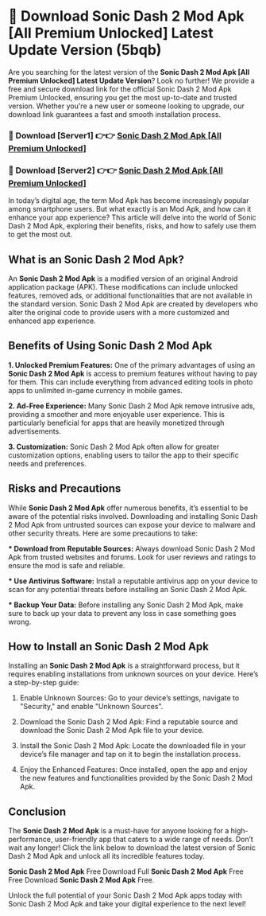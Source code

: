 # 🤖 Download Sonic Dash 2 Mod Apk [All Premium Unlocked] Latest Update Version (5bqb)

Are you searching for the latest version of the <strong>Sonic Dash 2 Mod Apk [All Premium Unlocked] Latest Update Version</strong>? Look no further! We provide a free and secure download link for the official Sonic Dash 2 Mod Apk Premium Unlocked, ensuring you get the most up-to-date and trusted version. Whether you're a new user or someone looking to upgrade, our download link guarantees a fast and smooth installation process.


<h3>📌 Download [Server1] 👉👉 <a href="https://hapymods.com?title=Sonic+Dash+2+Mod+Apk&ref=3B1">Sonic Dash 2 Mod Apk [All Premium Unlocked]</a></h3>

<h3>📌 Download [Server2] 👉👉 <a href="https://hapymods.com?title=Sonic+Dash+2+Mod+Apk&ref=3B1">Sonic Dash 2 Mod Apk [All Premium Unlocked]</a></h3>


In today’s digital age, the term Mod Apk has become increasingly popular among smartphone users. But what exactly is an Mod Apk, and how can it enhance your app experience? This article will delve into the world of Sonic Dash 2 Mod Apk, exploring their benefits, risks, and how to safely use them to get the most out.


<h2>What is an Sonic Dash 2 Mod Apk?</h2>

An <strong>Sonic Dash 2 Mod Apk</strong> is a modified version of an original Android application package (APK). These modifications can include unlocked features, removed ads, or additional functionalities that are not available in the standard version. Sonic Dash 2 Mod Apk are created by developers who alter the original code to provide users with a more customized and enhanced app experience.


<h2>Benefits of Using Sonic Dash 2 Mod Apk</h2>

<strong> 1. Unlocked Premium Features:</strong> One of the primary advantages of using an <strong>Sonic Dash 2 Mod Apk</strong> is access to premium features without having to pay for them. This can include everything from advanced editing tools in photo apps to unlimited in-game currency in mobile games.

<strong> 2. Ad-Free Experience:</strong> Many Sonic Dash 2 Mod Apk remove intrusive ads, providing a smoother and more enjoyable user experience. This is particularly beneficial for apps that are heavily monetized through advertisements.

<strong> 3. Customization:</strong> Sonic Dash 2 Mod Apk often allow for greater customization options, enabling users to tailor the app to their specific needs and preferences.


<h2>Risks and Precautions</h2>

While <strong>Sonic Dash 2 Mod Apk</strong> offer numerous benefits, it’s essential to be aware of the potential risks involved. Downloading and installing Sonic Dash 2 Mod Apk from untrusted sources can expose your device to malware and other security threats. Here are some precautions to take:

<strong> * Download from Reputable Sources:</strong> Always download Sonic Dash 2 Mod Apk from trusted websites and forums. Look for user reviews and ratings to ensure the mod is safe and reliable.

<strong> * Use Antivirus Software:</strong> Install a reputable antivirus app on your device to scan for any potential threats before installing an Sonic Dash 2 Mod Apk.

<strong> * Backup Your Data:</strong> Before installing any Sonic Dash 2 Mod Apk, make sure to back up your data to prevent any loss in case something goes wrong.


<h2>How to Install an Sonic Dash 2 Mod Apk</h2>

Installing an <strong>Sonic Dash 2 Mod Apk</strong> is a straightforward process, but it requires enabling installations from unknown sources on your device. Here’s a step-by-step guide:

 1. Enable Unknown Sources: Go to your device’s settings, navigate to "Security," and enable "Unknown Sources".

 2. Download the Sonic Dash 2 Mod Apk: Find a reputable source and download the Sonic Dash 2 Mod Apk file to your device.

 3. Install the Sonic Dash 2 Mod Apk: Locate the downloaded file in your device’s file manager and tap on it to begin the installation process.

 4. Enjoy the Enhanced Features: Once installed, open the app and enjoy the new features and functionalities provided by the Sonic Dash 2 Mod Apk.


<h2><strong>Conclusion</strong></h2>

The <strong>Sonic Dash 2 Mod Apk</strong> is a must-have for anyone looking for a high-performance, user-friendly app that caters to a wide range of needs. Don’t wait any longer! Click the link below to download the latest version of Sonic Dash 2 Mod Apk and unlock all its incredible features today.

<strong>Sonic Dash 2 Mod Apk</strong> Free Download Full <strong>Sonic Dash 2 Mod Apk</strong> Free Free Download <strong>Sonic Dash 2 Mod Apk</strong> Free.

Unlock the full potential of your Sonic Dash 2 Mod Apk apps today with Sonic Dash 2 Mod Apk and take your digital experience to the next level!